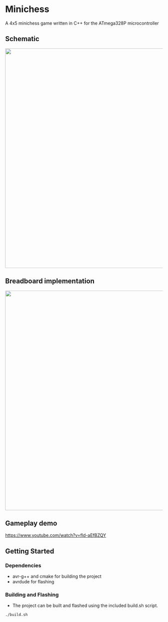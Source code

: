 # Minichess

A 4x5 minichess game written in C++ for the ATmega328P microcontroller

## Schematic

<img src=https://github.com/user-attachments/assets/f43a5a97-c2fe-451f-b311-47abe7b4f5cd width="700"/>

## Breadboard implementation

<img src=https://github.com/user-attachments/assets/4409da04-17ed-4c5e-8ef7-37f4749c3691 width="700"/>

## Gameplay demo
https://www.youtube.com/watch?v=fld-aEfBZQY

## Getting Started

### Dependencies

* avr-g++ and cmake for building the project
* avrdude for flashing

### Building and Flashing

* The project can be built and flashed using the included build.sh script.
```
./build.sh
```
